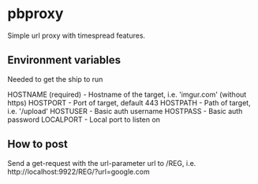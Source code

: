 # pbproxy
Simple url proxy with timespread features.

## Environment variables
Needed to get the ship to run

HOSTNAME (required) - Hostname of the target, i.e. 'imgur.com' (without https)
HOSTPORT - Port of target, default 443
HOSTPATH - Path of target, i.e. '/upload'
HOSTUSER - Basic auth username 
HOSTPASS - Basic auth password
LOCALPORT - Local port to listen on

## How to post
Send a get-request with the url-parameter url to /REG, i.e. http://localhost:9922/REG/?url=google.com

